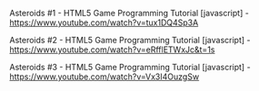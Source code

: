 Asteroids #1 - HTML5 Game Programming Tutorial [javascript] - https://www.youtube.com/watch?v=tux1DQ4Sp3A

Asteroids #2 - HTML5 Game Programming Tutorial [javascript] - https://www.youtube.com/watch?v=eRfflETWxJc&t=1s

Asteroids #3 - HTML5 Game Programming Tutorial [javascript] - https://www.youtube.com/watch?v=Vx3I4OuzgSw